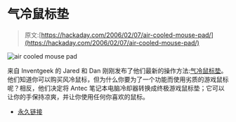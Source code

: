 # 气冷鼠标垫

> 原文:[https://hackaday.com/2006/02/07/air-cooled-mouse-pad/](https://hackaday.com/2006/02/07/air-cooled-mouse-pad/)

![air cooled mouse pad](../Images/b3058c5c9a7435f1a47957d3e6910922.png)

来自 Inventgeek 的 Jared 和 Dan 刚刚发布了他们最新的操作方法:[气冷鼠标垫](http://inventgeek.com/projects/mousepad/overview.aspx)。他们知道你可以购买风冷鼠标，但为什么你要为了一个功能而使用劣质的游戏鼠标呢？相反，他们决定将 Antec 笔记本电脑冷却器转换成终极游戏鼠标垫；它可以让你的手保持凉爽，并让你使用任何你喜欢的鼠标。

*   [永久链接](http://inventgeek.com/projects/mousepad/overview.aspx)